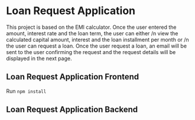 # Loan Request Application
This project is based on the EMI calculator. Once the user entered the amount, interest rate and the loan term, the user can either 
/n view the calculated capital amount, interest and the loan installment per month or
/n the user can request a loan. Once the user request a loan, an email will be sent to the user confirming the request and the request details will be displayed in the next page.
 

## Loan Request Application Frontend
Run `npm install`


## Loan Request Application Backend